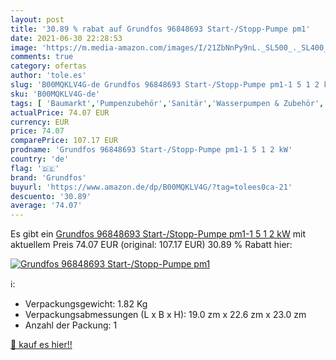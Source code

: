 ```yaml
---
layout: post
title: '30.89 % rabat auf Grundfos 96848693 Start-/Stopp-Pumpe pm1'
date: 2021-06-30 22:28:53
image: 'https://m.media-amazon.com/images/I/21ZbNnPy9nL._SL500_._SL400_.jpg'
comments: true
category: ofertas
author: 'tole.es'
slug: 'B00MQKLV4G-de Grundfos 96848693 Start-/Stopp-Pumpe pm1-1 5 1 2 kW'
sku: 'B00MQKLV4G-de'
tags: [ 'Baumarkt','Pumpenzubehör','Sanitär','Wasserpumpen & Zubehör','grundfos', ]
actualPrice: 74.07 EUR
currency: EUR
price: 74.07
comparePrice: 107.17 EUR
prodname: 'Grundfos 96848693 Start-/Stopp-Pumpe pm1-1 5 1 2 kW'
country: 'de'
flag: '🇩🇪'
brand: 'Grundfos'
buyurl: 'https://www.amazon.de/dp/B00MQKLV4G/?tag=tolees0ca-21'
descuento: '30.89'
average: '74.07'
---
```


Es gibt ein [Grundfos 96848693 Start-/Stopp-Pumpe pm1-1 5 1 2 kW](https://www.amazon.de/dp/B00MQKLV4G/?tag=tolees0ca-21) mit aktuellem Preis 74.07 EUR (original: 107.17 EUR) 30.89 % Rabatt hier:

[![Grundfos 96848693 Start-/Stopp-Pumpe pm1](https://m.media-amazon.com/images/I/21ZbNnPy9nL._SL500_._SL400_.jpg)](https://www.amazon.de/dp/B00MQKLV4G/?tag=tolees0ca-21)

ℹ️:

- Verpackungsgewicht: 1.82 Kg
- Verpackungsabmessungen (L x B x H): 19.0 zm x 22.6 zm x 23.0 zm
- Anzahl der Packung: 1

[🛒 kauf es hier!!](https://www.amazon.de/dp/B00MQKLV4G/?tag=tolees0ca-21)
